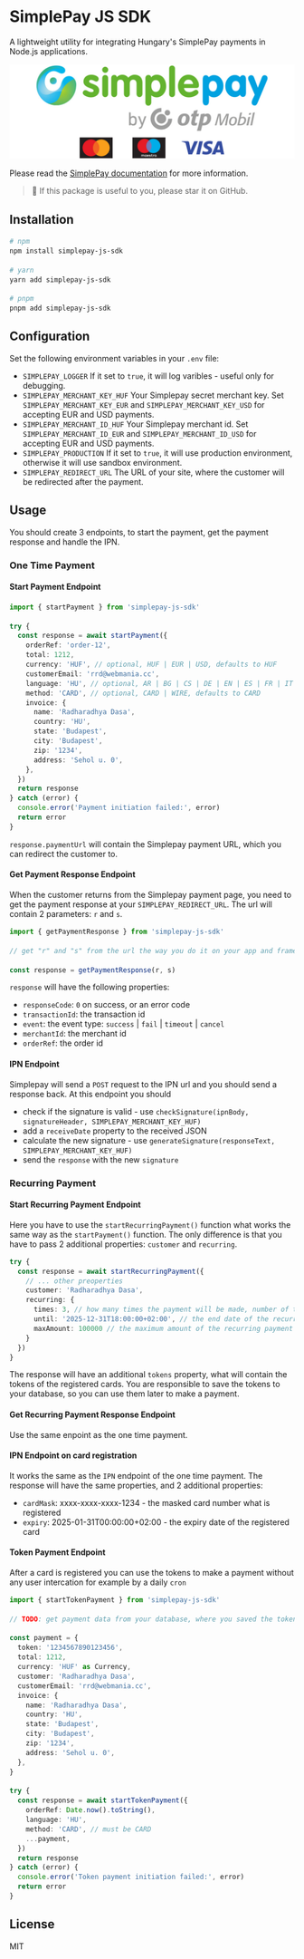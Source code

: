 # SimplePay JS SDK

A lightweight utility for integrating Hungary's SimplePay payments in Node.js applications.

![SimplePay Logo](simplepay_logo.jpg)

Please read the [SimplePay documentation](https://simplepay.hu/fejlesztoknek) for more information.

> 🫵 If this package is useful to you, please star it on GitHub.

## Installation

```bash
# npm
npm install simplepay-js-sdk

# yarn
yarn add simplepay-js-sdk

# pnpm
pnpm add simplepay-js-sdk
```

## Configuration

Set the following environment variables in your `.env` file:

- `SIMPLEPAY_LOGGER` If it set to `true`, it will log varibles - useful only for debugging.
- `SIMPLEPAY_MERCHANT_KEY_HUF` Your Simplepay secret merchant key. Set `SIMPLEPAY_MERCHANT_KEY_EUR` and `SIMPLEPAY_MERCHANT_KEY_USD` for accepting EUR and USD payments.
- `SIMPLEPAY_MERCHANT_ID_HUF` Your Simplepay merchant id. Set `SIMPLEPAY_MERCHANT_ID_EUR` and `SIMPLEPAY_MERCHANT_ID_USD` for accepting EUR and USD payments.
- `SIMPLEPAY_PRODUCTION` If it set to `true`, it will use production environment, otherwise it will use sandbox environment.
- `SIMPLEPAY_REDIRECT_URL` The URL of your site, where the customer will be redirected after the payment.

## Usage

You should create 3 endpoints, to start the payment, get the payment response and handle the IPN.

### One Time Payment

#### Start Payment Endpoint

```typescript
import { startPayment } from 'simplepay-js-sdk'

try {
  const response = await startPayment({
    orderRef: 'order-12',
    total: 1212,
    currency: 'HUF', // optional, HUF | EUR | USD, defaults to HUF
    customerEmail: 'rrd@webmania.cc',
    language: 'HU', // optional, AR | BG | CS | DE | EN | ES | FR | IT | HR | HU | PL | RO | RU | SK | TR | ZH, defaults to HU
    method: 'CARD', // optional, CARD | WIRE, defaults to CARD
    invoice: {
      name: 'Radharadhya Dasa',
      country: 'HU',
      state: 'Budapest',
      city: 'Budapest',
      zip: '1234',
      address: 'Sehol u. 0',
    },
  })
  return response
} catch (error) {
  console.error('Payment initiation failed:', error)
  return error
}
```

`response.paymentUrl` will contain the Simplepay payment URL, which you can redirect the customer to.

#### Get Payment Response Endpoint

When the customer returns from the Simplepay payment page, you need to get the payment response at your `SIMPLEPAY_REDIRECT_URL`. The url will contain 2 parameters: `r` and `s`.

```typescript
import { getPaymentResponse } from 'simplepay-js-sdk'

// get "r" and "s" from the url the way you do it on your app and framework

const response = getPaymentResponse(r, s)
```

`response` will have the following properties:

- `responseCode`: `0` on success, or an error code
- `transactionId`: the transaction id
- `event`: the event type: `success` | `fail` | `timeout` | `cancel`
- `merchantId`: the merchant id
- `orderRef`: the order id

#### IPN Endpoint

Simplepay will send a `POST` request to the IPN url and you should send a response back.
At this endpoint you should

- check if the signature is valid - use `checkSignature(ipnBody, signatureHeader, SIMPLEPAY_MERCHANT_KEY_HUF)`
- add a `receiveDate` property to the received JSON
- calculate the new signature - use `generateSignature(responseText, SIMPLEPAY_MERCHANT_KEY_HUF)`
- send the `response` with the new `signature`


### Recurring Payment

#### Start Recurring Payment Endpoint

Here you have to use the `startRecurringPayment()` function what works the same way as the `startPayment()` function. The only difference is that you have to pass 2 additional properties: `customer` and `recurring`.

```typescript
try {
  const response = await startRecurringPayment({
    // ... other preoperties
    customer: 'Radharadhya Dasa',
    recurring: {
      times: 3, // how many times the payment will be made, number of tokens
      until: '2025-12-31T18:00:00+02:00', // the end date of the recurring payment - use the toISO8601DateString() helper function
      maxAmount: 100000 // the maximum amount of the recurring payment
    }
  })
}
```

The response will have an additional `tokens` property, what will contain the tokens of the registered cards.
You are responsible to save the tokens to your database, so you can use them later to make a payment.


#### Get Recurring Payment Response Endpoint

Use the same enpoint as the one time payment.

#### IPN Endpoint on card registration

It works the same as the `IPN` endpoint of the one time payment.
The response will have the same properties, and 2 additional properties:

 - `cardMask`: xxxx-xxxx-xxxx-1234 - the masked card number what is registered
 - `expiry`: 2025-01-31T00:00:00+02:00 - the expiry date of the registered card

 #### Token Payment Endpoint

 After a card is registered you can use the tokens to make a payment without any user intercation for example by a daily `cron`

```typescript
import { startTokenPayment } from 'simplepay-js-sdk'

// TODO: get payment data from your database, where you saved the tokens

const payment = {
  token: '1234567890123456',
  total: 1212,
  currency: 'HUF' as Currency,
  customer: 'Radharadhya Dasa',
  customerEmail: 'rrd@webmania.cc',
  invoice: {
    name: 'Radharadhya Dasa',
    country: 'HU',
    state: 'Budapest',
    city: 'Budapest',
    zip: '1234',
    address: 'Sehol u. 0',
  },
}

try {
  const response = await startTokenPayment({
    orderRef: Date.now().toString(),
    language: 'HU',
    method: 'CARD', // must be CARD
    ...payment,
  })
  return response
} catch (error) {
  console.error('Token payment initiation failed:', error)
  return error
}
```

## License

MIT

